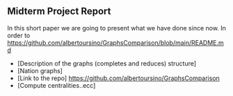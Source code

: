 ## Midterm Project Report
In this short paper we are going to present what we have done since now.
In order to https://github.com/albertoursino/GraphsComparison/blob/main/README.md
- [Description of the graphs (completes and reduces) structure]
- [Nation graphs]
- [Link to the repo] https://github.com/albertoursino/GraphsComparison
- [Compute centralities..ecc]
<!--stackedit_data:
eyJoaXN0b3J5IjpbMjEyNjc0MzAyMCwxNjY1NjYyNjA0XX0=
-->